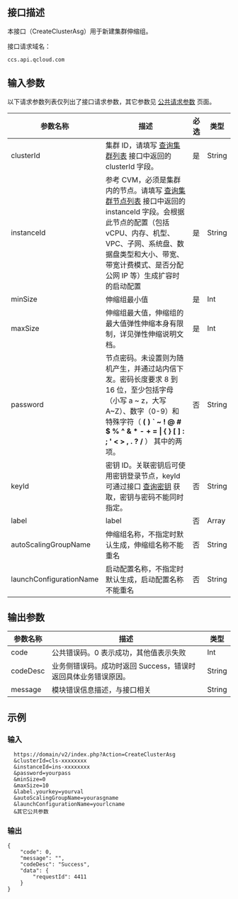 ## 接口描述
本接口（CreateClusterAsg）用于新建集群伸缩组。

接口请求域名：
```
ccs.api.qcloud.com
```

## 输入参数
以下请求参数列表仅列出了接口请求参数，其它参数见 [公共请求参数](https://cloud.tencent.com/document/product/457/9463) 页面。

| 参数名称                | 描述                                                         | 必选 | 类型   |
| ----------------------- | ------------------------------------------------------------ | ---- | ------ |
| clusterId               | 集群 ID，请填写 [查询集群列表](https://cloud.tencent.com/document/product/457/9448) 接口中返回的 clusterId 字段。 | 是   | String |
| instanceId              | 参考 CVM，必须是集群内的节点。请填写 [查询集群节点列表](https://cloud.tencent.com/document/product/457/9449) 接口中返回的 instanceId  字段。会根据此节点的配置（包括 vCPU、内存、机型、VPC、子网、系统盘、数据盘类型和大小、带宽、带宽计费模式、是否分配公网 IP 等）生成扩容时的启动配置 | 是   | String |
| minSize                 | 伸缩组最小值                                                 | 是   | Int    |
| maxSize                 | 伸缩组最大值，伸缩组的最大值弹性伸缩本身有限制，详见弹性伸缩说明文档。 | 是   | Int    |
| password                | 节点密码。未设置则为随机产生，并通过站内信下发。密码长度要求 8 到 16 位，至少包括字母（小写 a ~ z，大写 A~Z）、数字（0-9）和特殊字符（ **( ) &#96; ~ ! @ # $ % ^ & * - + = &#124; { } [ ] : ; ' < > , . ? /** ） 其中的两项。 | 否   | String |
| keyId                   | 密钥 ID。关联密钥后可使用密钥登录节点，keyId 可通过接口 [查询密钥](https://cloud.tencent.com/document/api/213/1946) 获取，密钥与密码不能同时指定。 | 否   | String |
| label                   | label                                                        | 否   | Array  |
| autoScalingGroupName    | 伸缩组名称，不指定时默认生成，伸缩组名称不能重名             | 否   | String |
| launchConfigurationName | 启动配置名称，不指定时默认生成，启动配置名称不能重名         | 否   | String |

## 输出参数
| 参数名称 | 描述                                                         | 类型   |
| -------- | ------------------------------------------------------------ | ------ |
| code     | 公共错误码。0 表示成功，其他值表示失败                       | Int    |
| codeDesc | 业务侧错误码。成功时返回 Success，错误时返回具体业务错误原因。 | String |
| message  | 模块错误信息描述，与接口相关                                 | String |

##  示例
### 输入
```
  https://domain/v2/index.php?Action=CreateClusterAsg
  &clusterId=cls-xxxxxxxx
  &instanceId=ins-xxxxxxxx
  &password=yourpass
  &minSize=0
  &maxSize=10
  &label.yourkey=yourval
  &autoScalingGroupName=yourasgname
  &launchConfigurationName=yourlcname
  &其它公共参数
```

### 输出
```
{
    "code": 0,
    "message": "",
    "codeDesc": "Success",
    "data": {
        "requestId": 4411
    }
}
```
